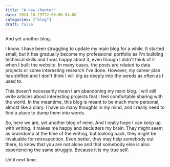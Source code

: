 ```yaml
---
title: "A new chapter"
date: 2024-10-29T22:00:00-04:00
categories: ["blog"]
draft: false
---
```


And yet another blog.

I know. I have been struggling to update my main blog for a while. It started small, but it has gradually become my professional portfolio as I'm building technical skills and I was happy about it, even though I didn't think of it when I built the website. In many cases, the posts are related to data projects or some interesting research I've done. However, my career plan has shifted and I don't think I will dig as deeply into the weeds as often as I used to.

This doesn't necessarily mean I am abandoning my main blog. I will still write articles about interesting projects that I feel comfortable sharing with the world. In the meantime, this blog is meant to be much more personal, almost like a diary. I have so many thoughts in my mind, and I really need to find a place to dump them into words.

So, here we are, yet another blog of mine. And I really hope I can keep up with writing. It makes me happy and declutters my brain. They might seem as braindump at the time of the writing, but looking back, they might be invaluable for retrospection. Even better, they may help somebody out there, to know that you are not alone and that somebody else is also experiencing the same struggle. Because it is my true self.

Until next time.
